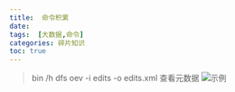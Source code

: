 ```yaml
---
title:  命令积累
date: 
tags:  [大数据,命令]
categories: 碎片知识
toc: true
---
```



>bin /h dfs oev -i edits -o edits.xml 查看元数据
>![示例](https://www.github.com/yaosong5/tuchuang/raw/master/mdtc/2018/5/31/1527747042953.jpg)

<!-- more -->